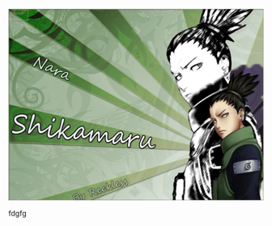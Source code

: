 ![shikamaru](https://github.com/whitebird1016/Clean-Code-in-JavaScript/blob/main/CUEVhE5.webp)



fdgfg
